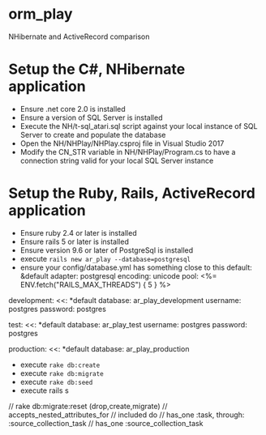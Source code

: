 # orm_play
NHibernate and ActiveRecord comparison

# Setup the C#, NHibernate application
* Ensure .net core 2.0 is installed
* Ensure a version of SQL Server is installed
* Execute the NH/t-sql_atari.sql script against your local instance of SQL Server to create and populate the database
* Open the NH/NHPlay/NHPlay.csproj file in Visual Studio 2017
* Modify the CN_STR variable in NH/NHPlay/Program.cs to have a connection string valid for your local SQL Server instance

# Setup the Ruby, Rails, ActiveRecord application
* Ensure ruby 2.4 or later is installed
* Ensure rails 5 or later is installed
* Ensure version 9.6 or later of PostgreSql is installed
* execute `rails new ar_play --database=postgresql`
* ensure your config/database.yml has something close to this
default: &default
  adapter: postgresql
  encoding: unicode
  pool: <%= ENV.fetch("RAILS_MAX_THREADS") { 5 } %>

development:
  <<: *default
  database: ar_play_development
  username: postgres
  password: postgres

test:
  <<: *default
  database: ar_play_test
  username: postgres
  password: postgres

production:
  <<: *default
  database: ar_play_production

* execute `rake db:create`
* execute `rake db:migrate`
* execute `rake db:seed`
* execute rails s

// rake db:migrate:reset (drop,create,migrate)
// accepts_nested_attributes_for
// included do
// has_one :task, through: :source_collection_task
// has_one :source_collection_task
